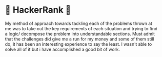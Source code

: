 # 🧬 HackerRank 🧬
My method of approach towards tackling each of the problems thrown at me was to take out the key requirements of each situation and trying to find a logic/ decompose the problem into 
understandable sections. Must admit that the challenges did give me a run for my money and some of them still do, it has been an interesting experience to say the least. I wasn't able to solve all of it but i have accomplished a good bit of work.

